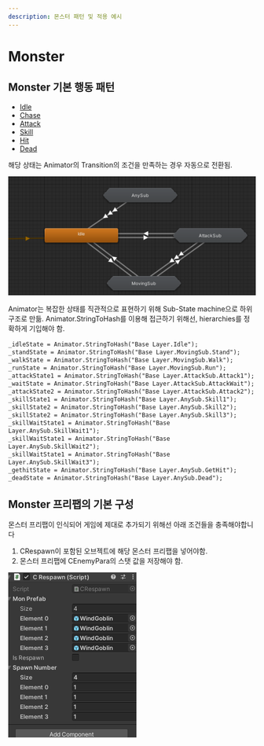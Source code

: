 ```yaml
---
description: 몬스터 패턴 및 적용 예시
---
```


# Monster

## Monster 기본 행동 패턴

* [Idle](undefined.md#idle)
* [Chase](undefined.md#chase)
* [Attack](undefined.md#attack)
* [Skill](undefined.md#skill)
* [Hit](undefined.md#hit)
* [Dead](undefined.md#dead)

해당 상태는 Animator의 Transition의 조건을 만족하는 경우 자동으로 전환됨.

![&#xBAAC;&#xC2A4;&#xD130; Animator&#xC758; &#xAE30;&#xBCF8; &#xAD6C;&#xC131; \(&#xC608;&#xC2DC;\)](../../.gitbook/assets/.png%20%281%29.png)

Animator는 복잡한 상태를 직관적으로 표현하기 위해 Sub-State machine으로 하위구조로 만듦. Animator.StringToHash를 이용해 접근하기 위해선, hierarchies를 정확하게 기입해야 함.

```text
_idleState = Animator.StringToHash("Base Layer.Idle");
_standState = Animator.StringToHash("Base Layer.MovingSub.Stand");
_walkState = Animator.StringToHash("Base Layer.MovingSub.Walk");
_runState = Animator.StringToHash("Base Layer.MovingSub.Run");
_attackState1 = Animator.StringToHash("Base Layer.AttackSub.Attack1");
_waitState = Animator.StringToHash("Base Layer.AttackSub.AttackWait");
_attackState2 = Animator.StringToHash("Base Layer.AttackSub.Attack2");
_skillState1 = Animator.StringToHash("Base Layer.AnySub.Skill1");
_skillState2 = Animator.StringToHash("Base Layer.AnySub.Skill2");
_skillState2 = Animator.StringToHash("Base Layer.AnySub.Skill3");
_skillWaitState1 = Animator.StringToHash("Base Layer.AnySub.SkillWait1");
_skillWaitState1 = Animator.StringToHash("Base Layer.AnySub.SkillWait2");
_skillWaitState1 = Animator.StringToHash("Base Layer.AnySub.SkillWait3");
_gethitState = Animator.StringToHash("Base Layer.AnySub.GetHit");
_deadState = Animator.StringToHash("Base Layer.AnySub.Dead");
```



## Monster 프리팹의 기본 구성

몬스터 프리팹이 인식되어 게임에 제대로 추가되기 위해선 아래 조건들을 충족해야합니다

1. CRespawn이 포함된 오브젝트에 해당 몬스터 프리팹을 넣어야함.
2. 몬스터 프리팹에 CEnemyPara의 스탯 값을 저장해야 함.

![](../../.gitbook/assets/.png.png)



